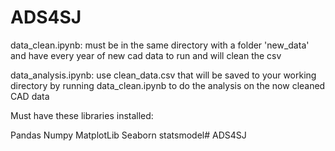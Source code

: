 # ADS4SJ
data_clean.ipynb: must be in the same directory with a folder 'new_data' and have every year of new cad data to run and will clean the csv

data_analysis.ipynb: use clean_data.csv that will be saved to your working directory by running data_clean.ipynb to do the analysis on the now cleaned CAD data

Must have these libraries installed:

Pandas
Numpy
MatplotLib
Seaborn
statsmodel# ADS4SJ

